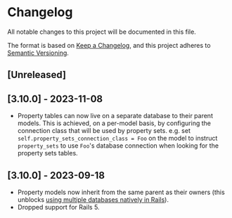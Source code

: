 # Changelog

All notable changes to this project will be documented in this file.

The format is based on [Keep a Changelog](https://keepachangelog.com/en/1.0.0/),
and this project adheres to [Semantic Versioning](https://semver.org/spec/v2.0.0.html).

## [Unreleased]

## [3.10.0] - 2023-11-08

* Property tables can now live on a separate database to their parent models. This is achieved, on a per-model basis, by configuring the connection class that will be used by property sets. e.g. set `self.property_sets_connection_class = Foo` on the model to instruct `property_sets` to use `Foo`'s database connection when looking for the property sets tables.

## [3.10.0] - 2023-09-18

* Property models now inherit from the same parent as their owners (this unblocks [using multiple databases natively in Rails](https://guides.rubyonrails.org/active_record_multiple_databases.html)).
* Dropped support for Rails 5.
